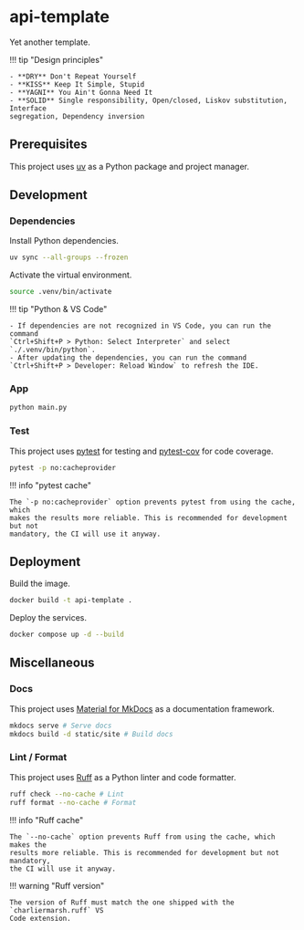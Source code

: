 # api-template

Yet another template.

!!! tip "Design principles"

    - **DRY** Don't Repeat Yourself
    - **KISS** Keep It Simple, Stupid
    - **YAGNI** You Ain't Gonna Need It
    - **SOLID** Single responsibility, Open/closed, Liskov substitution, Interface
    segregation, Dependency inversion

## Prerequisites

This project uses [uv](https://docs.astral.sh/uv) as a Python package and
project manager.

## Development

### Dependencies

Install Python dependencies.

```bash
uv sync --all-groups --frozen
```

Activate the virtual environment.

```bash
source .venv/bin/activate
```

!!! tip "Python & VS Code"

    - If dependencies are not recognized in VS Code, you can run the command
    `Ctrl+Shift+P > Python: Select Interpreter` and select `./.venv/bin/python`.
    - After updating the dependencies, you can run the command
    `Ctrl+Shift+P > Developer: Reload Window` to refresh the IDE.

### App

```bash
python main.py
```

### Test

This project uses [pytest](https://pypi.org/project/pytest) for testing and
[pytest-cov](https://pypi.org/project/pytest-cov) for code coverage.

```bash
pytest -p no:cacheprovider
```

!!! info "pytest cache"

    The `-p no:cacheprovider` option prevents pytest from using the cache, which
    makes the results more reliable. This is recommended for development but not
    mandatory, the CI will use it anyway.

## Deployment

Build the image.

```bash
docker build -t api-template .
```

Deploy the services.

```bash
docker compose up -d --build
```

## Miscellaneous

### Docs

This project uses
[Material for MkDocs](https://squidfunk.github.io/mkdocs-material) as a
documentation framework.

```bash
mkdocs serve # Serve docs
mkdocs build -d static/site # Build docs
```

### Lint / Format

This project uses [Ruff](https://docs.astral.sh/ruff) as a Python linter and
code formatter.

```bash
ruff check --no-cache # Lint
ruff format --no-cache # Format
```

!!! info "Ruff cache"

    The `--no-cache` option prevents Ruff from using the cache, which makes the
    results more reliable. This is recommended for development but not mandatory,
    the CI will use it anyway.

!!! warning "Ruff version"

    The version of Ruff must match the one shipped with the `charliermarsh.ruff` VS
    Code extension.
